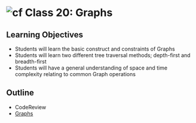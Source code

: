# ![cf](http://i.imgur.com/7v5ASc8.png) Class 20: Graphs

## Learning Objectives
- Students will learn the basic construct and constraints of Graphs
- Students will learn two different tree traversal methods; depth-first and breadth-first
- Students will have a general understanding of space and time complexity relating to common Graph operations

## Outline
- CodeReview
- [Graphs]
<!-- [Hyperlinks]{:target="_blank"} -->


<!-- links -->
[Graphs]: ./notes/graphs/md

